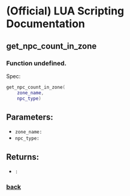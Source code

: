 
# (Official) LUA Scripting Documentation

## get_npc_count_in_zone

### Function undefined.

Spec:
```lua
get_npc_count_in_zone(
	zone_name,
	npc_type)
```
## Parameters:
- `zone_name:` 
- `npc_type:` 
## Returns:
- `:` 
### [back](../other)
